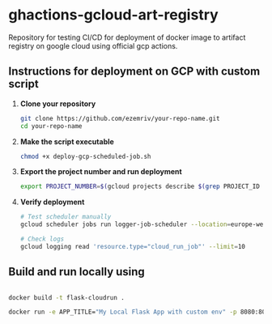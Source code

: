 # ghactions-gcloud-art-registry

Repository for testing CI/CD for deployment of docker image to artifact registry on google cloud using official gcp actions.

## Instructions for deployment on GCP with custom script

1. **Clone your repository**
   ```bash
   git clone https://github.com/ezemriv/your-repo-name.git
   cd your-repo-name
   ```

2. **Make the script executable**
   ```bash
   chmod +x deploy-gcp-scheduled-job.sh
   ```

3. **Export the project number and run deployment**
   ```bash
   export PROJECT_NUMBER=$(gcloud projects describe $(grep PROJECT_ID config.env | cut -d'=' -f2 | tr -d '"') --format="value(projectNumber)") && ./deploy-gcp-scheduled-job.sh
   ```

4. **Verify deployment**
   ```bash
   # Test scheduler manually
   gcloud scheduler jobs run logger-job-scheduler --location=europe-west1

   # Check logs
   gcloud logging read 'resource.type="cloud_run_job"' --limit=10
   ```

## Build and run locally using
```bash

docker build -t flask-cloudrun .

docker run -e APP_TITLE="My Local Flask App with custom env" -p 8080:8080 flask-cloudrun
```
